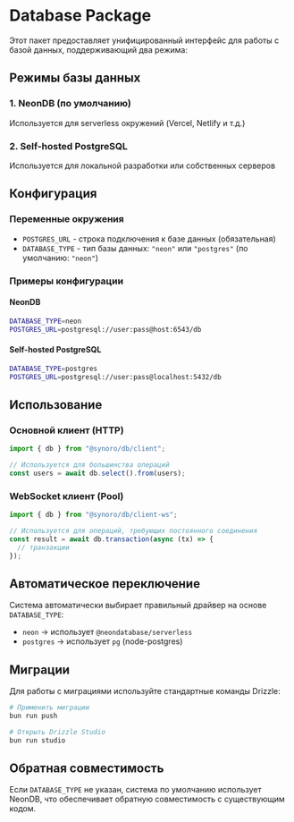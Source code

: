 # Database Package

Этот пакет предоставляет унифицированный интерфейс для работы с базой данных, поддерживающий два режима:

## Режимы базы данных

### 1. NeonDB (по умолчанию)
Используется для serverless окружений (Vercel, Netlify и т.д.)

### 2. Self-hosted PostgreSQL
Используется для локальной разработки или собственных серверов

## Конфигурация

### Переменные окружения

- `POSTGRES_URL` - строка подключения к базе данных (обязательная)
- `DATABASE_TYPE` - тип базы данных: `"neon"` или `"postgres"` (по умолчанию: `"neon"`)

### Примеры конфигурации

#### NeonDB
```bash
DATABASE_TYPE=neon
POSTGRES_URL=postgresql://user:pass@host:6543/db
```

#### Self-hosted PostgreSQL
```bash
DATABASE_TYPE=postgres
POSTGRES_URL=postgresql://user:pass@localhost:5432/db
```

## Использование

### Основной клиент (HTTP)
```typescript
import { db } from "@synoro/db/client";

// Используется для большинства операций
const users = await db.select().from(users);
```

### WebSocket клиент (Pool)
```typescript
import { db } from "@synoro/db/client-ws";

// Используется для операций, требующих постоянного соединения
const result = await db.transaction(async (tx) => {
  // транзакции
});
```

## Автоматическое переключение

Система автоматически выбирает правильный драйвер на основе `DATABASE_TYPE`:

- `neon` → использует `@neondatabase/serverless`
- `postgres` → использует `pg` (node-postgres)

## Миграции

Для работы с миграциями используйте стандартные команды Drizzle:

```bash
# Применить миграции
bun run push

# Открыть Drizzle Studio
bun run studio
```

## Обратная совместимость

Если `DATABASE_TYPE` не указан, система по умолчанию использует NeonDB, что обеспечивает обратную совместимость с существующим кодом. 